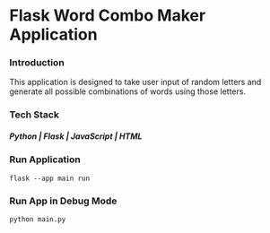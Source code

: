 # Flask Word Combo Maker Application

### Introduction
This application is designed to take user input of random letters and generate all possible combinations of words using those letters.

### Tech Stack
##### Python | Flask | JavaScript | HTML

### Run Application

```
flask --app main run
```

### Run App in Debug Mode

```
python main.py
```
